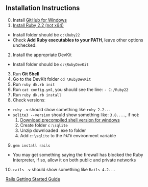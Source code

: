 ## Installation Instructions

0. Install [GitHub for Windows](http://desktop.github.com)
1. [Install Ruby 2.2 (not x64)](http://rubyinstaller.org)
  * Install folder should be `c:\Ruby22`
  * Check **Add Ruby executables to your PATH**, leave other options unchecked.
2. Install the appropriate DevKit
  * Install folder should be `c:\RubyDevKit`
3. Run **Git Shell**
4. Go to the DevKit folder `cd \RubyDevKit`
5. Run `ruby dk.rb init`
6. Run `cat config.yml`, you should see the line: `- C:/Ruby22`
7. Run `ruby dk.rb install`
8. Check versions:
  * `ruby -v` should show something like `ruby 2.2...`
  * `sqlite3 --version` should show something like: `3.8....`, if not:
    1. [Download precompiled shell version for windows](https://www.sqlite.org/download.html)
    2. Create folder `c:\sqlite`
    3. Unzip downloaded .exe to folder
    4. Add `c:\sqlite` to the `PATH` environment variable
9. `gem install rails`
  * You may get something saying the firewall has blocked the Ruby Interpreter, if so, allow it on both public and private networks
10. `rails -v` should show something like `Rails 4.2...`

[Rails Getting Started Guide](http://guides.rubyonrails.org/getting_started.html)

